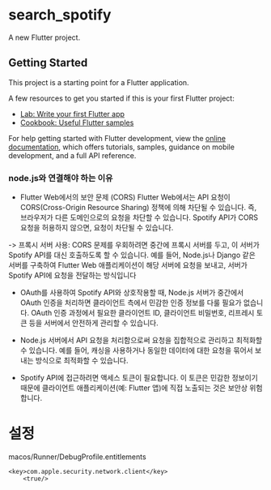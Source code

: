 # search_spotify

A new Flutter project.

## Getting Started

This project is a starting point for a Flutter application.

A few resources to get you started if this is your first Flutter project:

- [Lab: Write your first Flutter app](https://docs.flutter.dev/get-started/codelab)
- [Cookbook: Useful Flutter samples](https://docs.flutter.dev/cookbook)

For help getting started with Flutter development, view the
[online documentation](https://docs.flutter.dev/), which offers tutorials,
samples, guidance on mobile development, and a full API reference.

### node.js와 연결해야 하는 이유

+ Flutter Web에서의 보안 문제 (CORS)
Flutter Web에서는 API 요청이 CORS(Cross-Origin Resource Sharing) 정책에 의해 차단될 수 있습니다. 즉, 브라우저가 다른 도메인으로의 요청을 차단할 수 있습니다. Spotify API가 CORS 요청을 허용하지 않으면, 요청이 차단될 수 있습니다.

-> 프록시 서버 사용: CORS 문제를 우회하려면 중간에 프록시 서버를 두고, 이 서버가 Spotify API를 대신 호출하도록 할 수 있습니다. 예를 들어, Node.js나 Django 같은 서버를 구축하여 Flutter Web 애플리케이션이 해당 서버에 요청을 보내고, 서버가 Spotify API에 요청을 전달하는 방식입니다

+ OAuth를 사용하여 Spotify API와 상호작용할 때, Node.js 서버가 중간에서 OAuth 인증을 처리하면 클라이언트 측에서 민감한 인증 정보를 다룰 필요가 없습니다. OAuth 인증 과정에서 필요한 클라이언트 ID, 클라이언트 비밀번호, 리프레시 토큰 등을 서버에서 안전하게 관리할 수 있습니다.

+ Node.js 서버에서 API 요청을 처리함으로써 요청을 집합적으로 관리하고 최적화할 수 있습니다. 예를 들어, 캐싱을 사용하거나 동일한 데이터에 대한 요청을 묶어서 보내는 방식으로 최적화할 수 있습니다.

+ Spotify API에 접근하려면 액세스 토큰이 필요합니다. 이 토큰은 민감한 정보이기 때문에 클라이언트 애플리케이션(예: Flutter 앱)에 직접 노출되는 것은 보안상 위험합니다.

# 설정
macos/Runner/DebugProfile.entitlements

```
<key>com.apple.security.network.client</key>
	<true/>
```

